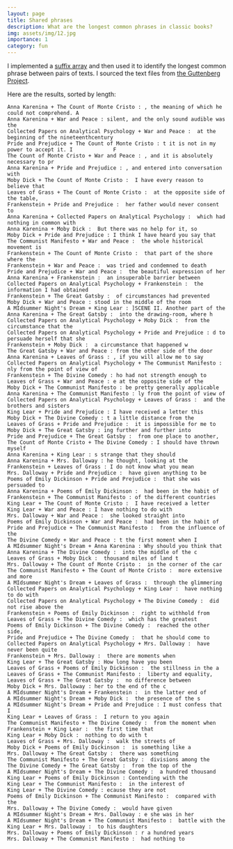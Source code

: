 ```yaml
---
layout: page
title: Shared phrases
description: What are the longest common phrases in classic books?
img: assets/img/12.jpg
importance: 1
category: fun
---
```


I implemented a [suffix array](https://en.wikipedia.org/wiki/Suffix_array) and then used it to identify the longest common phrase between pairs of texts. I sourced the text files from [the Guttenberg Project](https://www.gutenberg.org/).

Here are the results, sorted by length:

    Anna Karenina + The Count of Monte Cristo : , the meaning of which he could not comprehend. A
    Anna Karenina + War and Peace : silent, and the only sound audible was the                                        
    Collected Papers on Analytical Psychology + War and Peace :  at the beginning of the nineteenthcentury                                       
    Pride and Prejudice + The Count of Monte Cristo : t it is not in my power to accept it. I             F
    The Count of Monte Cristo + War and Peace : , and it is absolutely necessary to pr                                  
    Anna Karenina + Pride and Prejudice : , and entered into conversation with 
    Moby Dick + The Count of Monte Cristo :  I have every reason to believe that 
    Leaves of Grass + The Count of Monte Cristo :  at the opposite side of the table, 
    Frankenstein + Pride and Prejudice :  her father would never consent to 
    Anna Karenina + Collected Papers on Analytical Psychology :  which had nothing in common with 
    Anna Karenina + Moby Dick :  But there was no help for it, so 
    Moby Dick + Pride and Prejudice : I think I have heard you say that 
    The Communist Manifesto + War and Peace :  the whole historical movement is 
    Frankenstein + The Count of Monte Cristo :  that part of the shore where the
    Frankenstein + War and Peace :  was tried and condemned to death
    Pride and Prejudice + War and Peace :  the beautiful expression of her 
    Anna Karenina + Frankenstein :  an insuperable barrier between 
    Collected Papers on Analytical Psychology + Frankenstein :  the information I had obtained 
    Frankenstein + The Great Gatsby :  of circumstances had prevented 
    Moby Dick + War and Peace : stood in the middle of the room 
    A MIdsummer Night's Dream + King Lear : ]SCENE II. Another part of the 
    Anna Karenina + The Great Gatsby :  into the drawing-room, where h
    Collected Papers on Analytical Psychology + Moby Dick :  from the circumstance that the
    Collected Papers on Analytical Psychology + Pride and Prejudice : d to persuade herself that she 
    Frankenstein + Moby Dick :  a circumstance that happened w
    The Great Gatsby + War and Peace : from the other side of the door
    Anna Karenina + Leaves of Grass : , if you will allow me to say 
    Collected Papers on Analytical Psychology + The Communist Manifesto : nly from the point of view of 
    Frankenstein + The Divine Comedy : ho had not strength enough to 
    Leaves of Grass + War and Peace : e at the opposite side of the 
    Moby Dick + The Communist Manifesto : be pretty generally applicable
    Anna Karenina + The Communist Manifesto : ly from the point of view of 
    Collected Papers on Analytical Psychology + Leaves of Grass :  and the brothers and sisters
    King Lear + Pride and Prejudice : I have received a letter this
    Moby Dick + The Divine Comedy : t a little distance from the 
    Leaves of Grass + Pride and Prejudice :  it is impossible for me to 
    Moby Dick + The Great Gatsby : ing further and further into
    Pride and Prejudice + The Great Gatsby :  from one place to another, 
    The Count of Monte Cristo + The Divine Comedy : I should have thrown myself 
    Anna Karenina + King Lear : s strange that they should 
    Anna Karenina + Mrs. Dalloway : he thought, looking at the 
    Frankenstein + Leaves of Grass : I do not know what you mean
    Mrs. Dalloway + Pride and Prejudice :  have given anything to be 
    Poems of Emily Dickinson + Pride and Prejudice :  that she was persuaded to 
    Anna Karenina + Poems of Emily Dickinson :  had been in the habit of 
    Frankenstein + The Communist Manifesto : of the different countries
    King Lear + The Count of Monte Cristo :  I have received a letter 
    King Lear + War and Peace : I have nothing to do with 
    Mrs. Dalloway + War and Peace :  she looked straight into 
    Poems of Emily Dickinson + War and Peace :  had been in the habit of 
    Pride and Prejudice + The Communist Manifesto :  from the influence of the
    The Divine Comedy + War and Peace : t the first moment when I 
    A MIdsummer Night's Dream + Anna Karenina : Why should you think that
    Anna Karenina + The Divine Comedy :  into the middle of the c
    Leaves of Grass + Moby Dick :  thousand miles of land t
    Mrs. Dalloway + The Count of Monte Cristo :  in the corner of the car
    The Communist Manifesto + The Count of Monte Cristo :  more extensive and more 
    A MIdsummer Night's Dream + Leaves of Grass :  through the glimmering                       
    Collected Papers on Analytical Psychology + King Lear :  have nothing to do with
    Collected Papers on Analytical Psychology + The Divine Comedy :  did not rise above the 
    Frankenstein + Poems of Emily Dickinson :  right to withhold from 
    Leaves of Grass + The Divine Comedy :  which has the greatest 
    Poems of Emily Dickinson + The Divine Comedy :  reached the other side,
    Pride and Prejudice + The Divine Comedy :  that he should come to 
    Collected Papers on Analytical Psychology + Mrs. Dalloway :  have never been quite 
    Frankenstein + Mrs. Dalloway :  there are moments when
    King Lear + The Great Gatsby : How long have you been 
    Leaves of Grass + Poems of Emily Dickinson :  the stillness in the a
    Leaves of Grass + The Communist Manifesto :  liberty and equality, 
    Leaves of Grass + The Great Gatsby :  no difference between 
    Moby Dick + Mrs. Dalloway : her to the end of the c
    A MIdsummer Night's Dream + Frankenstein :  in the latter end of 
    A MIdsummer Night's Dream + Moby Dick :  the presence of the s
    A MIdsummer Night's Dream + Pride and Prejudice : I must confess that I 
    King Lear + Leaves of Grass :  I return to you again
    The Communist Manifesto + The Divine Comedy :  from the moment when 
    Frankenstein + King Lear :  the first time that 
    King Lear + Moby Dick :  nothing to do with t
    Leaves of Grass + Mrs. Dalloway :  walk the streets of 
    Moby Dick + Poems of Emily Dickinson :  is something like a 
    Mrs. Dalloway + The Great Gatsby :  there was something 
    The Communist Manifesto + The Great Gatsby :  divisions among the 
    The Divine Comedy + The Great Gatsby :  from the top of the 
    A MIdsummer Night's Dream + The Divine Comedy :  a hundred thousand 
    King Lear + Poems of Emily Dickinson : Contending with the 
    King Lear + The Communist Manifesto :  in the interest of 
    King Lear + The Divine Comedy : ecause they are not 
    Poems of Emily Dickinson + The Communist Manifesto :  compared with the 
    Mrs. Dalloway + The Divine Comedy :  would have given 
    A MIdsummer Night's Dream + Mrs. Dalloway : e she was in her 
    A MIdsummer Night's Dream + The Communist Manifesto :  battle with the 
    King Lear + Mrs. Dalloway :  to his daughters
    Mrs. Dalloway + Poems of Emily Dickinson : r a hundred years
    Mrs. Dalloway + The Communist Manifesto :  had nothing to 
